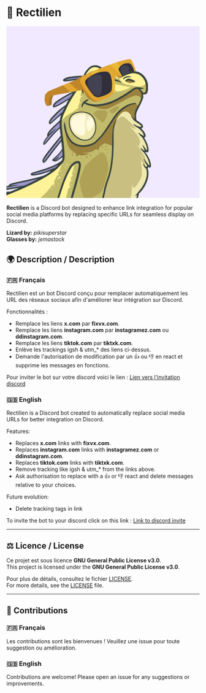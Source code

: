 # 🦎 Rectilien  
![Rectilien](https://github.com/Papaella/Rectilien/blob/main/reptilien.jpg?raw=true)

**Rectilien** is a Discord bot designed to enhance link integration for popular social media platforms by replacing specific URLs for seamless display on Discord.

**Lizard by:** *pikisuperstar*  
**Glasses by:** *jemastock*  

## 🌍 Description / Description  

### 🇫🇷 Français  
Rectilien est un bot Discord conçu pour remplacer automatiquement les URL des réseaux sociaux afin d'améliorer leur intégration sur Discord.  

Fonctionnalités :  
- Remplace les liens **x.com** par **fixvx.com**.  
- Remplace les liens **instagram.com** par **instagramez.com** ou **ddinstagram.com**.  
- Remplace les liens **tiktok.com** par **tiktxk.com**.
- Enlève les trackings igsh & utm_* des liens ci-dessus.
- Demande l'autorisation de modification par un 👍 ou 👎 en react et supprime les messages en fonctions.

Pour inviter le bot sur votre discord voici le lien :
[Lien vers l'invitation discord](https://discord.com/oauth2/authorize?client_id=1310607261730734180&permissions=274877917248&scope=bot%20applications.commands)

### 🇬🇧 English  
Rectilien is a Discord bot created to automatically replace social media URLs for better integration on Discord.  

Features:  
- Replaces **x.com** links with **fixvx.com**.  
- Replaces **instagram.com** links with **instagramez.com** or **ddinstagram.com**.  
- Replaces **tiktok.com** links with **tiktxk.com**.
- Remove tracking like igsh & utm_* from the links above.
- Ask authorisation to replace with a 👍 or 👎 react and delete messages relative to your choices.

Future evolution:
- Delete tracking tags in link

To invite the bot to your discord click on this link :
[Link to discord invite](https://discord.com/oauth2/authorize?client_id=1310607261730734180&permissions=274877917248&scope=bot%20applications.commands)

---

## ⚖️ Licence / License  

Ce projet est sous licence **GNU General Public License v3.0**.  
This project is licensed under the **GNU General Public License v3.0**.  

Pour plus de détails, consultez le fichier [LICENSE](https://www.gnu.org/licenses/gpl-3.0.fr.html).  
For more details, see the [LICENSE](https://www.gnu.org/licenses/gpl-3.0.html) file.  

---

## 🤝 Contributions  

### 🇫🇷 Français  
Les contributions sont les bienvenues ! Veuillez une issue pour toute suggestion ou amélioration.  

### 🇬🇧 English  
Contributions are welcome! Please open an issue for any suggestions or improvements.  
